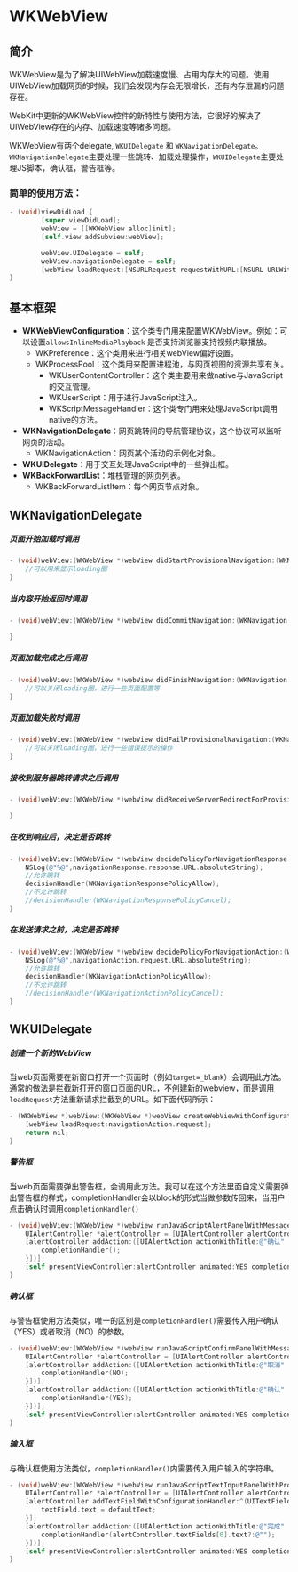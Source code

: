 # WKWebView
## 简介
WKWebView是为了解决UIWebView加载速度慢、占用内存大的问题。使用UIWebView加载网页的时候，我们会发现内存会无限增长，还有内存泄漏的问题存在。

WebKit中更新的WKWebView控件的新特性与使用方法，它很好的解决了UIWebView存在的内存、加载速度等诸多问题。

WKWebView有两个delegate, `WKUIDelegate` 和 `WKNavigationDelegate`。`WKNavigationDelegate`主要处理一些跳转、加载处理操作，`WKUIDelegate`主要处理JS脚本，确认框，警告框等。

### 简单的使用方法：

```objective-c
- (void)viewDidLoad {
        [super viewDidLoad];
        webView = [[WKWebView alloc]init];
        [self.view addSubview:webView];

        webView.UIDelegate = self;
        webView.navigationDelegate = self;
        [webView loadRequest:[NSURLRequest requestWithURL:[NSURL URLWithString:@"http://www.baidu.com"]]];
}
```
## 基本框架

* **WKWebViewConfiguration**：这个类专门用来配置WKWebView。例如：可以设置`allowsInlineMediaPlayback` 是否支持浏览器支持视频内联播放。
    * WKPreference：这个类用来进行相关webView偏好设置。
    * WKProcessPool：这个类用来配置进程池，与网页视图的资源共享有关。
        * WKUserContentController：这个类主要用来做native与JavaScript的交互管理。
        * WKUserScript：用于进行JavaScript注入。
        * WKScriptMessageHandler：这个类专门用来处理JavaScript调用native的方法。
* **WKNavigationDelegate**：网页跳转间的导航管理协议，这个协议可以监听网页的活动。
    * WKNavigationAction：网页某个活动的示例化对象。
* **WKUIDelegate**：用于交互处理JavaScript中的一些弹出框。
* **WKBackForwardList**：堆栈管理的网页列表。
    * WKBackForwardListItem：每个网页节点对象。

## WKNavigationDelegate
##### 页面开始加载时调用 
```objective-c
- (void)webView:(WKWebView *)webView didStartProvisionalNavigation:(WKNavigation *)navigation{
    //可以用来显示loading圈
}
```

##### 当内容开始返回时调用

```objective-c
- (void)webView:(WKWebView *)webView didCommitNavigation:(WKNavigation *)navigation{

}
```

##### 页面加载完成之后调用
```objective-c
- (void)webView:(WKWebView *)webView didFinishNavigation:(WKNavigation *)navigation{
    //可以关闭loading圈，进行一些页面配置等
}
```

##### 页面加载失败时调用
```objective-c
- (void)webView:(WKWebView *)webView didFailProvisionalNavigation:(WKNavigation *)navigation{
    //可以关闭loading圈，进行一些错误提示的操作
}
```

##### 接收到服务器跳转请求之后调用
```objective-c
- (void)webView:(WKWebView *)webView didReceiveServerRedirectForProvisionalNavigation:(WKNavigation *)navigation{

}
```

##### 在收到响应后，决定是否跳转
```objective-c
- (void)webView:(WKWebView *)webView decidePolicyForNavigationResponse:(WKNavigationResponse *)navigationResponse decisionHandler:(void (^)(WKNavigationResponsePolicy))decisionHandler{
    NSLog(@"%@",navigationResponse.response.URL.absoluteString);
    //允许跳转
    decisionHandler(WKNavigationResponsePolicyAllow);
    //不允许跳转
    //decisionHandler(WKNavigationResponsePolicyCancel);
}

```

##### 在发送请求之前，决定是否跳转
```objective-c
- (void)webView:(WKWebView *)webView decidePolicyForNavigationAction:(WKNavigationAction *)navigationAction decisionHandler:(void (^)(WKNavigationActionPolicy))decisionHandler{
    NSLog(@"%@",navigationAction.request.URL.absoluteString);
    //允许跳转
    decisionHandler(WKNavigationActionPolicyAllow);
    //不允许跳转
    //decisionHandler(WKNavigationActionPolicyCancel);
}
```

## WKUIDelegate
##### 创建一个新的WebView
当web页面需要在新窗口打开一个页面时（例如`target=_blank`）会调用此方法。通常的做法是拦截新打开的窗口页面的URL，不创建新的webview，而是调用`loadRequest`方法重新请求拦截到的URL。如下面代码所示：
```objective-c
- (WKWebView *)webView:(WKWebView *)webView createWebViewWithConfiguration:(WKWebViewConfiguration *)configuration forNavigationAction:(WKNavigationAction *)navigationAction windowFeatures:(WKWindowFeatures *)windowFeatures{
    [webView loadRequest:navigationAction.request];
    return nil;
}
```

##### 警告框
当web页面需要弹出警告框，会调用此方法。我可以在这个方法里面自定义需要弹出警告框的样式，completionHandler会以block的形式当做参数传回来，当用户点击确认时调用`completionHandler()`
```objective-c
- (void)webView:(WKWebView *)webView runJavaScriptAlertPanelWithMessage:(NSString *)message initiatedByFrame:(WKFrameInfo *)frame completionHandler:(void (^)(void))completionHandler{
    UIAlertController *alertController = [UIAlertController alertControllerWithTitle:@"提示" message:message?:@"" preferredStyle:UIAlertControllerStyleAlert];
    [alertController addAction:([UIAlertAction actionWithTitle:@"确认" style:UIAlertActionStyleDefault handler:^(UIAlertAction * _Nonnull action) {
        completionHandler();
    }])];
    [self presentViewController:alertController animated:YES completion:nil];
}
```

##### 确认框
与警告框使用方法类似，唯一的区别是`completionHandler()`需要传入用户确认（YES）或者取消（NO）的参数。
```objective-c
- (void)webView:(WKWebView *)webView runJavaScriptConfirmPanelWithMessage:(NSString *)message initiatedByFrame:(WKFrameInfo *)frame completionHandler:(void (^)(BOOL result))completionHandler{
    UIAlertController *alertController = [UIAlertController alertControllerWithTitle:@"提示" message:message?:@"" preferredStyle:UIAlertControllerStyleAlert];
    [alertController addAction:([UIAlertAction actionWithTitle:@"取消" style:UIAlertActionStyleCancel handler:^(UIAlertAction * _Nonnull action) {
        completionHandler(NO);
    }])];
    [alertController addAction:([UIAlertAction actionWithTitle:@"确认" style:UIAlertActionStyleDefault handler:^(UIAlertAction * _Nonnull action) {
        completionHandler(YES);
    }])];
    [self presentViewController:alertController animated:YES completion:nil];
}
```

##### 输入框
与确认框使用方法类似，`completionHandler()`内需要传入用户输入的字符串。
```objective-c
- (void)webView:(WKWebView *)webView runJavaScriptTextInputPanelWithPrompt:(NSString *)prompt defaultText:(nullable NSString *)defaultText initiatedByFrame:(WKFrameInfo *)frame completionHandler:(void (^)(NSString * __nullable result))completionHandler{
    UIAlertController *alertController = [UIAlertController alertControllerWithTitle:prompt message:@"" preferredStyle:UIAlertControllerStyleAlert];
    [alertController addTextFieldWithConfigurationHandler:^(UITextField * _Nonnull textField) {
        textField.text = defaultText;
    }];
    [alertController addAction:([UIAlertAction actionWithTitle:@"完成" style:UIAlertActionStyleDefault handler:^(UIAlertAction * _Nonnull action) {
        completionHandler(alertController.textFields[0].text?:@"");
    }])];
    [self presentViewController:alertController animated:YES completion:nil];
}
```




